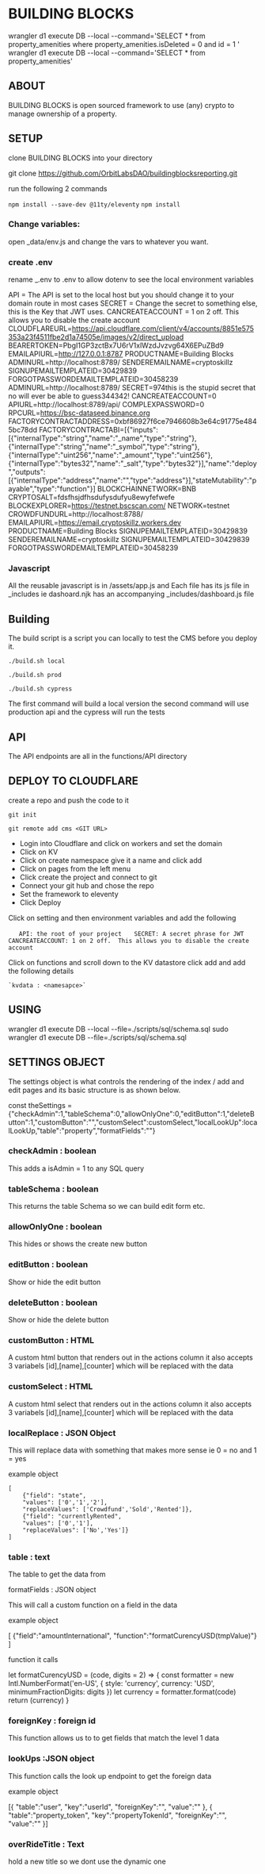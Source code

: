 # BUILDING BLOCKS




wrangler d1 execute DB --local --command='SELECT * from property_amenities where property_amenities.isDeleted = 0  and id = 1 '
wrangler d1 execute DB --local --command='SELECT * from property_amenities'

## ABOUT

BUILDING BLOCKS is open sourced framework to use (any) crypto to manage ownership of a property.


## SETUP


clone BUILDING BLOCKS into your directory

git clone  https://github.com/OrbitLabsDAO/buildingblocksreporting.git 

run  the following 2 commands

`npm install --save-dev @11ty/eleventy`
`npm install `


### Change variables:

open _data/env.js and change the vars to whatever you want.

### create .env

rename _.env to .env to allow dotenv to see the local environment variables 

API = The API is set to the local host but you should change it to your domain route in most cases
SECRET = Change the secret to something else, this is the Key that JWT uses. 
CANCREATEACCOUNT = 1 on 2 off.  This allows you to disable the create account
CLOUDFLAREURL=https://api.cloudflare.com/client/v4/accounts/8851e575353a23f4511fbe2d1a74505e/images/v2/direct_upload
BEARERTOKEN=PbgI1GP3zctBx7U6rV1xlWzdJvzvg64X6EPuZBd9
EMAILAPIURL=http://127.0.0.1:8787
PRODUCTNAME=Building Blocks
ADMINURL=http://localhost:8789/
SENDEREMAILNAME=cryptoskillz
SIGNUPEMAILTEMPLATEID=30429839
FORGOTPASSWORDEMAILTEMPLATEID=30458239
ADMINURL=http://localhost:8789/
SECRET=974this is the stupid secret that no will ever be able to guess344342!
CANCREATEACCOUNT=0
APIURL=http://localhost:8789/api/
COMPLEXPASSWORD=0
RPCURL=https://bsc-dataseed.binance.org
FACTORYCONTRACTADDRESS=0xbf86927f6ce7946608b3e64c91775e4845bc78dd
FACTORYCONTRACTABI=[{"inputs":[{"internalType":"string","name":"_name","type":"string"},{"internalType":"string","name":"_symbol","type":"string"},{"internalType":"uint256","name":"_amount","type":"uint256"},{"internalType":"bytes32","name":"_salt","type":"bytes32"}],"name":"deploy","outputs":[{"internalType":"address","name":"","type":"address"}],"stateMutability":"payable","type":"function"}]
BLOCKCHAINNETWORK=BNB
CRYPTOSALT=fdsfhsjdfhsdufysdufyu8ewyfefwefe
BLOCKEXPLORER=https://testnet.bscscan.com/
NETWORK=testnet
CROWDFUNDURL=http://localhost:8788/
EMAILAPIURL=https://email.cryptoskillz.workers.dev
PRODUCTNAME=Building Blocks
SIGNUPEMAILTEMPLATEID=30429839
SENDEREMAILNAME=cryptoskillz
SIGNUPEMAILTEMPLATEID=30429839
FORGOTPASSWORDEMAILTEMPLATEID=30458239

### Javascript

All the reusable javascript is in /assets/app.js and 
Each file has its js file in _includes ie dashoard.njk has an accompanying _includes/dashboard.js file 


## Building 

The build script is a script you can locally to test the CMS before you deploy it.

`./build.sh local`   

`./build.sh prod`

`./build.sh cypress`

The first command will build a local version the second command will use production api and the cypress will run the tests

## API

The API endpoints are all in the functions/API directory

## DEPLOY TO CLOUDFLARE 

create a repo and push the code to it

`git init`

`git remote add cms <GIT URL>`

* Login into Cloudflare and click on workers and set the domain
* Click on KV 
* Click on create namespace give it a name and click add
* Click on pages from the left menu
* Click create the project and connect to git
* Connect your git hub and chose the repo
* Set the framework to eleventy
* Click Deploy

Click on setting and then environment variables and add the following

`	API: the root of your project`
`	SECRET: A secret phrase for JWT`
`	CANCREATEACCOUNT: 1 on 2 off.  This allows you to disable the create account`

Click on functions and scroll down to the KV datastore
click add and add the following details

	`kvdata : <namesapce>`


## USING 


wrangler d1 execute DB --local  --file=./scripts/sql/schema.sql
sudo wrangler d1 execute DB --file=./scripts/sql/schema.sql

## SETTINGS OBJECT

The settings object is what controls the rendering of the index / add and edit pages and its basic structure is as shown below.

 const theSettings = {"checkAdmin":1,"tableSchema":0,"allowOnlyOne":0,"editButton":1,"deleteButton":1,"customButton":"","customSelect":customSelect,"localLookUp":localLookUp,"table":"property","formatFields":""}

### checkAdmin : boolean

This adds a isAdmin = 1 to any SQL query 

### tableSchema : boolean

This returns the table Schema so we can build edit form etc. 

### allowOnlyOne : boolean

This hides or shows the create new button 

### editButton : boolean

Show or hide the edit button

### deleteButton : boolean

Show or hide the delete button

### customButton : HTML

A custom html button that renders out in the actions column it also accepts 3 variabels [id],[name],[counter] which will be replaced with the data

### customSelect : HTML

A custom html select that renders out in the actions column it also accepts 3 variabels [id],[name],[counter] which will be replaced with the data

### localReplace : JSON Object

This will replace data with something that makes more sense ie 0 = no and 1 = yes

example object

    [
        {"field": "state",
        "values": ['0','1','2'],
        "replaceValues": ['Crowdfund','Sold','Rented']},
        {"field": "currentlyRented",
        "values": ['0','1'],
        "replaceValues": ['No','Yes']}
    ]


### table : text

The table to get the data from

formatFields : JSON object

This will call a custom function on a field in the data 

example object

[
{"field":"amountInternational",
"function":"formatCurencyUSD(tmpValue)"}
]

function it calls 

let formatCurencyUSD = (code, digits = 2) => {
    const formatter = new Intl.NumberFormat('en-US', {
        style: 'currency',
        currency: 'USD',
        minimumFractionDigits: digits
    })
    let currency = formatter.format(code)
    return (currency)
}

### foreignKey : foreign id

This function allows us to to get fields that match the level 1 data

### lookUps :JSON object

This function calls the look up endpoint to get the foreign data

example object

[{
    "table":"user",
    "key":"userId",
    "foreignKey":"",
    "value":""
},
{
    "table":"property_token",
    "key":"propertyTokenId",
    "foreignKey":"",
    "value":""
}]

### overRideTitle : Text

hold a new title so we dont use the dynamic one





